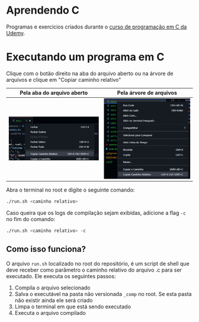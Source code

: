 # Aprendendo C
Programas e exercícios criados durante o [curso de programação em C da Udemy](https://www.udemy.com/course/programacao-em-c-essencial/).



# Executando um programa em C
Clique com o botão direito na aba do arquivo aberto ou na árvore de arquivos e clique em "Copiar caminho relativo"

Pela aba do arquivo aberto | Pela árvore de arquivos
--|--
![Copiando caminho relativo pela aba](docs/imagens/copiando_caminho_relativo_pela_aba.png) | ![Copiando caminho relativo pela árvore de arquivos](docs/imagens/copiando_caminho_relativo_pela_arvore_de_arquivos.png)

Abra o terminal no root e digite o seguinte comando:
```bash
./run.sh <caminho relativo>
```
Caso queira que os logs de compilação sejam exibidas, adicione a flag `-c` no fim do comando:
```bash
./run.sh <caminho relativo> -c
```

## Como isso funciona?
O arquivo `run.sh` localizado no root do repositório, é um script de shell que deve receber como parâmetro o caminho relativo do arquivo .c para ser executado.
Ele executa os seguintes passos:
1. Compila o arquivo selecionado
2. Salva o executável na pasta não versionada `_comp` no root. Se esta pasta não existir ainda ele será criado
3. Limpa o terminal em que está sendo executado
4. Executa o arquivo compilado